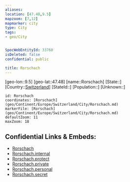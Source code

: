 ```yaml
---
aliases: 
location: [47.48,9.5]
mapzoom: [7,12] 
mapmarker: city 
type: City
tags:
- geo/City


SpocWebEntityId: 33760
isDeleted: false
confidential: public

title: Rorschach
---
```

[geo-lon::9.5]
[geo-lat::47.48]
[name::Rorschach]
[State::]
[Country::[Switzerland](geo/Continent/Europe/Switzerland.md)]
[StateId::]
[Population::]
[Unknown::]


```leaflet
id: Rorschach
coordinates: [Rorschach](geo/Continent/Europe/Switzerland/City/Rorschach.md)
markerFile: [Rorschach](geo/Continent/Europe/Switzerland/City/Rorschach.md)
defaultZoom: 11 
maxZoom: 18
```


## Confidential Links & Embeds: 
- [Rorschach](../../../../../../_public/geo/Continent/Europe/Switzerland/City/Rorschach.md) 
- [Rorschach.internal](../../../../../../_internal/geo/Continent/Europe/Switzerland/City/Rorschach.internal.md) 
- [Rorschach.protect](../../../../../../_protect/geo/Continent/Europe/Switzerland/City/Rorschach.protect.md) 
- [Rorschach.private](../../../../../../_private/geo/Continent/Europe/Switzerland/City/Rorschach.private.md) 
- [Rorschach.personal](../../../../../../_personal/geo/Continent/Europe/Switzerland/City/Rorschach.personal.md) 
- [Rorschach.secret](../../../../../../_secret/geo/Continent/Europe/Switzerland/City/Rorschach.secret.md) 
